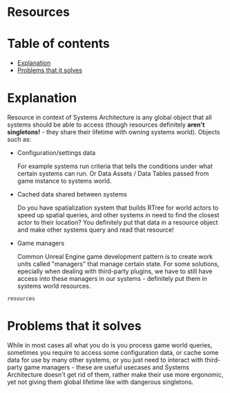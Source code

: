 # Resources

# Table of contents

- [Explanation](#explanation)
- [Problems that it solves](#problems-that-it-solves)

# Explanation

Resource in context of Systems Architecture is any global object that all systems should
be able to access (though resources definitely **aren't singletons!** - they share their
lifetime with owning systems world). Objects such as:

- Configuration/settings data
    
    For example systems run criteria that tells the conditions under what certain systems
    can run. Or Data Assets / Data Tables passed from game instance to systems world.

- Cached data shared between systems

    Do you have spatialization system that builds RTree for world actors to speed up spatial
    queries, and other systems in need to find the closest actor to their location? You
    definitely put that data in a resource object and make other systems query and read
    that resource!

- Game managers

    Common Unreal Engine game development pattern is to create work units called "managers"
    that manage certain state. For some solutions, epecially when dealing with third-party
    plugins, we have to still have access into these managers in our systems - definitely put
    them in systems world resources. 

```snippet
resources
```

# Problems that it solves

While in most cases all what you do is you process game world queries, sometimes you require
to access some configuration data, or cache some data for use by many other systems, or you
just need to interact with third-party game managers - these are useful usecases and Systems
Architecture doesn't get rid of them, rather make their use more ergonomic, yet not giving
them global lifetime like with dangerous singletons.

